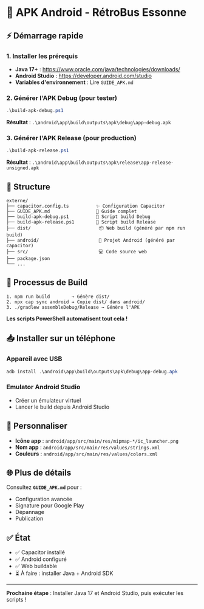 # 📱 APK Android - RétroBus Essonne

## ⚡ Démarrage rapide

### 1. **Installer les prérequis**
- **Java 17+** : https://www.oracle.com/java/technologies/downloads/
- **Android Studio** : https://developer.android.com/studio
- **Variables d'environnement** : Lire `GUIDE_APK.md`

### 2. **Générer l'APK Debug** (pour tester)
```powershell
.\build-apk-debug.ps1
```
**Résultat** : `.\android\app\build\outputs\apk\debug\app-debug.apk`

### 3. **Générer l'APK Release** (pour production)
```powershell
.\build-apk-release.ps1
```
**Résultat** : `.\android\app\build\outputs\apk\release\app-release-unsigned.apk`

## 📂 Structure

```
externe/
├── capacitor.config.ts          ✨ Configuration Capacitor
├── GUIDE_APK.md                 📖 Guide complet
├── build-apk-debug.ps1          🔧 Script build Debug
├── build-apk-release.ps1        🔧 Script build Release
├── dist/                         📦 Web build (généré par npm run build)
├── android/                      🤖 Projet Android (généré par capacitor)
├── src/                          💻 Code source web
├── package.json
└── ...
```

## 🚀 Processus de Build

```
1. npm run build        → Génère dist/
2. npx cap sync android → Copie dist/ dans android/
3. ./gradlew assembleDebug/Release → Génère l'APK
```

**Les scripts PowerShell automatisent tout cela !**

## 📥 Installer sur un téléphone

### Appareil avec USB
```powershell
adb install .\android\app\build\outputs\apk\debug\app-debug.apk
```

### Emulator Android Studio
- Créer un émulateur virtuel
- Lancer le build depuis Android Studio

## 🎨 Personnaliser

- **Icône app** : `android/app/src/main/res/mipmap-*/ic_launcher.png`
- **Nom app** : `android/app/src/main/res/values/strings.xml`
- **Couleurs** : `android/app/src/main/res/values/colors.xml`

## 🌐 Plus de détails

Consultez **`GUIDE_APK.md`** pour :
- Configuration avancée
- Signature pour Google Play
- Dépannage
- Publication

## ✅ État

- ✅ Capacitor installé
- ✅ Android configuré
- ✅ Web buildable
- ⏳ À faire : installer Java + Android SDK

---

**Prochaine étape** : Installer Java 17 et Android Studio, puis exécuter les scripts !
